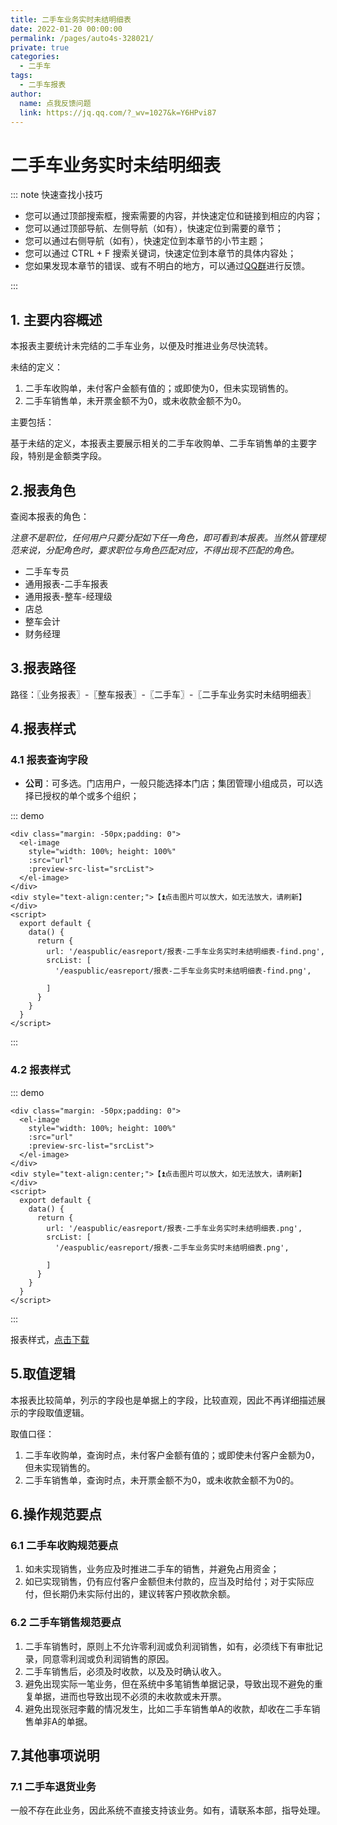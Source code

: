 ```yaml
---
title: 二手车业务实时未结明细表
date: 2022-01-20 00:00:00
permalink: /pages/auto4s-328021/
private: true
categories: 
  - 二手车
tags: 
  - 二手车报表
author: 
  name: 点我反馈问题
  link: https://jq.qq.com/?_wv=1027&k=Y6HPvi87
---
```




# 二手车业务实时未结明细表

::: note 快速查找小技巧

- 您可以通过顶部搜索框，搜索需要的内容，并快速定位和链接到相应的内容；
- 您可以通过顶部导航、左侧导航（如有），快速定位到需要的章节；
- 您可以通过右侧导航（如有），快速定位到本章节的小节主题；
- 您可以通过 CTRL + F 搜索关键词，快速定位到本章节的具体内容处；
- 您如果发现本章节的错误、或有不明白的地方，可以通过[QQ群](https://jq.qq.com/?_wv=1027&k=Y6HPvi87)进行反馈。

:::



## 1. 主要内容概述

本报表主要统计未完结的二手车业务，以便及时推进业务尽快流转。

未结的定义：

1. 二手车收购单，未付客户金额有值的；或即使为0，但未实现销售的。
2. 二手车销售单，未开票金额不为0，或未收款金额不为0。

主要包括：

基于未结的定义，本报表主要展示相关的二手车收购单、二手车销售单的主要字段，特别是金额类字段。



## 2.报表角色

查阅本报表的角色：

*注意不是职位，任何用户只要分配如下任一角色，即可看到本报表。当然从管理规范来说，分配角色时，要求职位与角色匹配对应，不得出现不匹配的角色。*

- 二手车专员
- 通用报表-二手车报表
- 通用报表-整车-经理级
- 店总
- 整车会计
- 财务经理



## 3.报表路径

路径：〖业务报表〗-〖整车报表〗-〖二手车〗-〖二手车业务实时未结明细表〗

## 4.报表样式

### 4.1 报表查询字段

- **公司**：可多选。门店用户，一般只能选择本门店；集团管理小组成员，可以选择已授权的单个或多个组织；

<!--![二手车业务汇总表](/easpublic/easreport/报表-二手车业务汇总表-find.png)-->

::: demo
```
<div class="margin: -50px;padding: 0">
  <el-image 
    style="width: 100%; height: 100%"
    :src="url" 
    :preview-src-list="srcList">
  </el-image>
</div>
<div style="text-align:center;">【⏫点击图片可以放大，如无法放大，请刷新】</div>
<script>
  export default {
    data() {
      return {
        url: '/easpublic/easreport/报表-二手车业务实时未结明细表-find.png',
        srcList: [
          '/easpublic/easreport/报表-二手车业务实时未结明细表-find.png',
          
        ]
      }
    }
  }
</script>
```
:::

### 4.2 报表样式

<!--![二手车业务汇总表](/easpublic/easreport/报表-二手车业务实时未结明细表.png)-->

::: demo
```
<div class="margin: -50px;padding: 0">
  <el-image 
    style="width: 100%; height: 100%"
    :src="url" 
    :preview-src-list="srcList">
  </el-image>
</div>
<div style="text-align:center;">【⏫点击图片可以放大，如无法放大，请刷新】</div>
<script>
  export default {
    data() {
      return {
        url: '/easpublic/easreport/报表-二手车业务实时未结明细表.png',
        srcList: [
          '/easpublic/easreport/报表-二手车业务实时未结明细表.png',
          
        ]
      }
    }
  }
</script>
```
:::

报表样式，[点击下载](/easpublic/easreport/报表-二手车业务实时未结明细表.xlsx)

## 5.取值逻辑

本报表比较简单，列示的字段也是单据上的字段，比较直观，因此不再详细描述展示的字段取值逻辑。

取值口径：

1. 二手车收购单，查询时点，未付客户金额有值的；或即使未付客户金额为0，但未实现销售的。
2. 二手车销售单，查询时点，未开票金额不为0，或未收款金额不为0的。



## 6.操作规范要点

### 6.1 二手车收购规范要点

1. 如未实现销售，业务应及时推进二手车的销售，并避免占用资金；
1. 如已实现销售，仍有应付客户金额但未付款的，应当及时给付；对于实际应付，但长期仍未实际付出的，建议转客户预收款余额。

### 6.2 二手车销售规范要点

1. 二手车销售时，原则上不允许零利润或负利润销售，如有，必须线下有审批记录，同意零利润或负利润销售的原因。
2. 二手车销售后，必须及时收款，以及及时确认收入。
2. 避免出现实际一笔业务，但在系统中多笔销售单据记录，导致出现不避免的重复单据，进而也导致出现不必须的未收款或未开票。
2. 避免出现张冠李戴的情况发生，比如二手车销售单A的收款，却收在二手车销售单非A的单据。

## 7.其他事项说明

### 7.1 二手车退货业务

一般不存在此业务，因此系统不直接支持该业务。如有，请联系本部，指导处理。